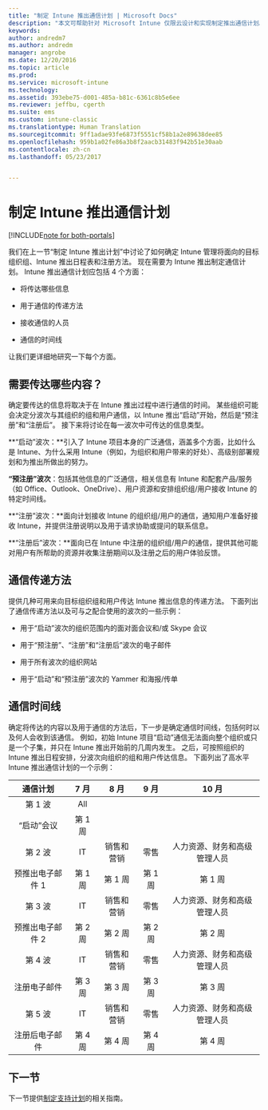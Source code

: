 ```yaml
---
title: "制定 Intune 推出通信计划 | Microsoft Docs"
description: "本文可帮助针对 Microsoft Intune 仅限云设计和实现制定推出通信计划。"
keywords: 
author: andredm7
ms.author: andredm
manager: angrobe
ms.date: 12/20/2016
ms.topic: article
ms.prod: 
ms.service: microsoft-intune
ms.technology: 
ms.assetid: 393ebe75-d001-485a-b81c-6361c8b5e6ee
ms.reviewer: jeffbu, cgerth
ms.suite: ems
ms.custom: intune-classic
ms.translationtype: Human Translation
ms.sourcegitcommit: 9ff1adae93fe6873f5551cf58b1a2e89638dee85
ms.openlocfilehash: 959b1a02fe86a3b8f2aacb31483f942b51e30aab
ms.contentlocale: zh-cn
ms.lasthandoff: 05/23/2017


---
```


# <a name="develop-an-intune-rollout-communication-plan"></a>制定 Intune 推出通信计划

[!INCLUDE[note for both-portals](../includes/note-for-both-portals.md)]

我们在上一节“制定 Intune 推出计划”中讨论了如何确定 Intune 管理将面向的目标组织组、Intune 推出日程表和注册方法。 现在需要为 Intune 推出制定通信计划。 Intune 推出通信计划应包括 4 个方面：

-   将传达哪些信息

-   用于通信的传递方法

-   接收通信的人员

-   通信的时间线

让我们更详细地研究一下每个方面。

## <a name="what-needs-to-be-communicated"></a>需要传达哪些内容？

确定要传达的信息将取决于在 Intune 推出过程中进行通信的时间。 某些组织可能会决定分波次与其组织的组和用户通信，以 Intune 推出“启动”开始，然后是“预注册”和“注册后”。 接下来将讨论在每一波次中可传达的信息类型。

**“启动”波次：**引入了 Intune 项目本身的广泛通信，涵盖多个方面，比如什么是 Intune、为什么采用 Intune（例如，为组织和用户带来的好处）、高级别部署规划和为推出所做出的努力。

**“预注册”波次**：包括其他信息的广泛通信，相关信息有 Intune 和配套产品/服务（如 Office、Outlook、OneDrive）、用户资源和安排组织组/用户接收 Intune 的特定时间线。

**“注册”波次：**面向计划接收 Intune 的组织组/用户的通信，通知用户准备好接收 Intune，并提供注册说明以及用于请求协助或提问的联系信息。

**“注册后”波次：**面向已在 Intune 中注册的组织组/用户的通信，提供其他可能对用户有所帮助的资源并收集注册期间以及注册之后的用户体验反馈。

## <a name="communication-delivery-methods"></a>通信传递方法

提供几种可用来向目标组织组和用户传达 Intune 推出信息的传递方法。 下面列出了通信传递方法以及可与之配合使用的波次的一些示例：

-   用于“启动”波次的组织范围内的面对面会议和/或 Skype 会议

-   用于“预注册”、“注册”和“注册后”波次的电子邮件

-   用于所有波次的组织网站

-   用于“启动”和“预注册”波次的 Yammer 和海报/传单

## <a name="communications-timeline"></a>通信时间线

确定将传达的内容以及用于通信的方法后，下一步是确定通信时间线，包括何时以及何人会收到该通信。 例如，初始 Intune 项目“启动”通信无法面向整个组织或只是一个子集，并只在 Intune 推出开始前的几周内发生。 之后，可按照组织的 Intune 推出日程安排，分波次向组织的组和用户传达信息。 下面列出了高水平 Intune 推出通信计划的一个示例：

  | **通信计划** | **7 月** | **8 月** | **9 月** | **10 月** |
|:---:|:---:|:---:|:---:|:---:|
| 第 1 波  | All |  |  |  |                                                         
| “启动”会议 | 第 1 周 |  |  |  |                                                         
| 第 2 波 | IT | 销售和营销 | 零售 | 人力资源、财务和高级管理人员 |
| 预推出电子邮件 1 | 第 1 周 | 第 1 周 | 第 1 周 | 第 1 周 |
| 第 3 波 | IT | 销售和营销 | 零售 | 人力资源、财务和高级管理人员 |
| 预推出电子邮件 2 | 第 2 周 | 第 2 周 | 第 2 周 | 第 2 周 |
| 第 4 波 | IT | 销售和营销 | 零售 | 人力资源、财务和高级管理人员 |
| 注册电子邮件 | 第 3 周 | 第 3 周 | 第 3 周 | 第 3 周 |
| 第 5 波 | IT | 销售和营销 | 零售 | 人力资源、财务和高级管理人员 |
| 注册后电子邮件 | 第 4 周 | 第 4 周 | 第 4 周 | 第 4 周 |

## <a name="next-section"></a>下一节

下一节提供[制定支持计划](section-6-develop-a-support-plan.md)的相关指南。

